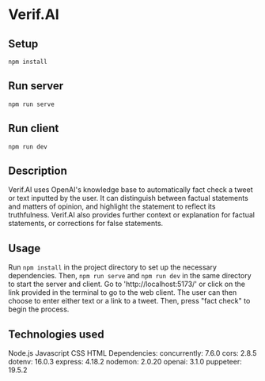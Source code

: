 # Verif.AI

## Setup
`npm install`

## Run server
`npm run serve`

## Run client
`npm run dev`

## Description
Verif.AI uses OpenAI's knowledge base to automatically fact check a tweet or text inputted by the user. It can distinguish between factual statements and matters of opinion, and highlight the statement to reflect its truthfulness. Verif.AI also provides further context or explanation for factual statements, or corrections for false statements.

## Usage
Run `npm install` in the project directory to set up the necessary dependencies. Then, `npm run serve` and `npm run dev` in the same directory to start the server and client. Go to 'http://localhost:5173/' or click on the link provided in the terminal to go to the web client. The user can then choose to enter either text or a link to a tweet. Then, press "fact check" to begin the process.

## Technologies used
Node.js
Javascript
CSS
HTML
Dependencies:
    concurrently: 7.6.0
    cors: 2.8.5
    dotenv: 16.0.3
    express: 4.18.2
    nodemon: 2.0.20
    openai: 3.1.0
    puppeteer: 19.5.2
